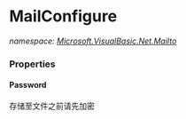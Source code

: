 ﻿# MailConfigure
_namespace: [Microsoft.VisualBasic.Net.Mailto](./index.md)_






### Properties

#### Password
存储至文件之前请先加密
